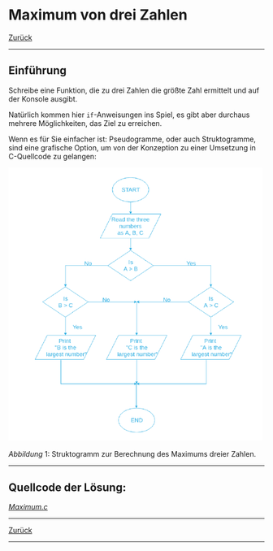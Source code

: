 # Maximum von drei Zahlen

[Zurück](./../Exercises.md)

---

## Einführung

Schreibe eine Funktion, die zu drei Zahlen die größte Zahl ermittelt und auf der Konsole ausgibt.

Natürlich kommen hier `if`-Anweisungen ins Spiel,
es gibt aber durchaus mehrere Möglichkeiten, das Ziel zu erreichen.

Wenn es für Sie einfacher ist:
Pseudogramme, oder auch Struktogramme, sind eine grafische Option,
um von der Konzeption zu einer Umsetzung in C-Quellcode zu gelangen:


<img src="Struktogramm_Maximum.png" width="500">

*Abbildung* 1: Struktogramm zur Berechnung des Maximums dreier Zahlen.


---

## Quellcode der Lösung:

[*Maximum.c*](./Maximum.c)<br />


---

[Zurück](./../Exercises.md)

---

